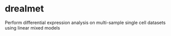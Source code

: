 # drealmet
Perform differential expression analysis on multi-sample single cell datasets using linear mixed models
